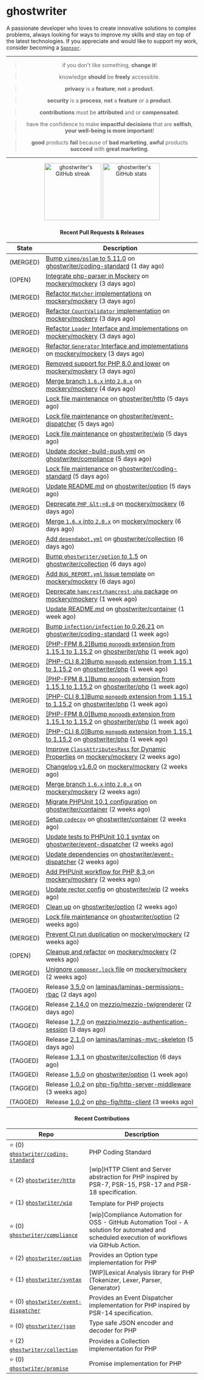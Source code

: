 # ghostwriter

A passionate developer who loves to create innovative solutions to complex problems, always looking for ways to improve my skills and stay on top of the latest technologies. If you appreciate and would like to support my work, consider becoming a [`Sponsor`](https://github.com/sponsors/ghostwriter).

---

<div align="center">

> if you don't like something, **change it**!

> knowledge **should** be **freely** accessible.

> **privacy** is a **feature**, **not** a **product**.

> **security** is a **process**, **not** a **feature** or a **product**.

> **contributions** must be **attributed** and or **compensated**.

> have the confidence to make **impactful decisions** that are **selfish**, **your well-being is more important**!

> **good** products **fail** because of **bad marketing**, **awful** products **succeed** with **great marketing**.

---

<img alt="ghostwriter's GitHub streak" height="150px" src="https://github-readme-streak-stats.herokuapp.com/?cache_seconds=1800&user=ghostwriter">

<img alt="ghostwriter's GitHub stats" height="150px" src="https://github-readme-stats.vercel.app/api?cache_seconds=1800&username=ghostwriter&show_icons=true&count_private=true&hide_title=true&hide_rank=true&icon_color=333">

#### Recent Pull Requests & Releases

| State | Description |
| --- | --- |
| (MERGED) | [Bump `vimeo/pslam` to 5.11.0](https://github.com/ghostwriter/coding-standard/pull/33) on [ghostwriter/coding-standard](https://github.com/ghostwriter/coding-standard) (1 day ago)|
| (OPEN) | [Integrate php-parser in Mockery](https://github.com/mockery/mockery/pull/1261) on [mockery/mockery](https://github.com/mockery/mockery) (3 days ago)|
| (MERGED) | [Refactor `Matcher` implementations](https://github.com/mockery/mockery/pull/1260) on [mockery/mockery](https://github.com/mockery/mockery) (3 days ago)|
| (MERGED) | [Refactor `CountValidator` implementation](https://github.com/mockery/mockery/pull/1259) on [mockery/mockery](https://github.com/mockery/mockery) (3 days ago)|
| (MERGED) | [Refactor `Loader` Interface and implementations](https://github.com/mockery/mockery/pull/1258) on [mockery/mockery](https://github.com/mockery/mockery) (3 days ago)|
| (MERGED) | [Refactor `Generator` Interface and implementations](https://github.com/mockery/mockery/pull/1257) on [mockery/mockery](https://github.com/mockery/mockery) (3 days ago)|
| (MERGED) | [Removed support for PHP 8.0 and lower](https://github.com/mockery/mockery/pull/1256) on [mockery/mockery](https://github.com/mockery/mockery) (3 days ago)|
| (MERGED) | [Merge branch `1.6.x` into `2.0.x`](https://github.com/mockery/mockery/pull/1254) on [mockery/mockery](https://github.com/mockery/mockery) (4 days ago)|
| (MERGED) | [Lock file maintenance](https://github.com/ghostwriter/http/pull/18) on [ghostwriter/http](https://github.com/ghostwriter/http) (5 days ago)|
| (MERGED) | [Lock file maintenance](https://github.com/ghostwriter/event-dispatcher/pull/26) on [ghostwriter/event-dispatcher](https://github.com/ghostwriter/event-dispatcher) (5 days ago)|
| (MERGED) | [Lock file maintenance](https://github.com/ghostwriter/wip/pull/43) on [ghostwriter/wip](https://github.com/ghostwriter/wip) (5 days ago)|
| (MERGED) | [Update docker-build-push.yml](https://github.com/ghostwriter/compliance/pull/17) on [ghostwriter/compliance](https://github.com/ghostwriter/compliance) (5 days ago)|
| (MERGED) | [Lock file maintenance](https://github.com/ghostwriter/coding-standard/pull/30) on [ghostwriter/coding-standard](https://github.com/ghostwriter/coding-standard) (5 days ago)|
| (MERGED) | [Update README.md](https://github.com/ghostwriter/option/pull/40) on [ghostwriter/option](https://github.com/ghostwriter/option) (5 days ago)|
| (MERGED) | [Deprecate `PHP &lt;=8.0`](https://github.com/mockery/mockery/pull/1251) on [mockery/mockery](https://github.com/mockery/mockery) (6 days ago)|
| (MERGED) | [Merge `1.6.x` into `2.0.x`](https://github.com/mockery/mockery/pull/1249) on [mockery/mockery](https://github.com/mockery/mockery) (6 days ago)|
| (MERGED) | [Add `dependabot.yml`](https://github.com/ghostwriter/collection/pull/16) on [ghostwriter/collection](https://github.com/ghostwriter/collection) (6 days ago)|
| (MERGED) | [Bump `ghostwriter/option` to 1.5](https://github.com/ghostwriter/collection/pull/15) on [ghostwriter/collection](https://github.com/ghostwriter/collection) (6 days ago)|
| (MERGED) | [Add `BUG_REPORT.yml` Issue template](https://github.com/mockery/mockery/pull/1246) on [mockery/mockery](https://github.com/mockery/mockery) (6 days ago)|
| (MERGED) | [Deprecate `hamcrest/hamcrest-php` package](https://github.com/mockery/mockery/pull/1245) on [mockery/mockery](https://github.com/mockery/mockery) (1 week ago)|
| (MERGED) | [Update README.md](https://github.com/ghostwriter/container/pull/24) on [ghostwriter/container](https://github.com/ghostwriter/container) (1 week ago)|
| (MERGED) | [Bump `infection/infection` to 0.26.21](https://github.com/ghostwriter/coding-standard/pull/29) on [ghostwriter/coding-standard](https://github.com/ghostwriter/coding-standard) (1 week ago)|
| (MERGED) | [[PHP-FPM 8.2]Bump `mongodb` extension from 1.15.1 to 1.15.2](https://github.com/ghostwriter/php/pull/326) on [ghostwriter/php](https://github.com/ghostwriter/php) (1 week ago)|
| (MERGED) | [[PHP-CLI 8.2]Bump `mongodb` extension from 1.15.1 to 1.15.2](https://github.com/ghostwriter/php/pull/325) on [ghostwriter/php](https://github.com/ghostwriter/php) (1 week ago)|
| (MERGED) | [[PHP-FPM 8.1]Bump `mongodb` extension from 1.15.1 to 1.15.2](https://github.com/ghostwriter/php/pull/324) on [ghostwriter/php](https://github.com/ghostwriter/php) (1 week ago)|
| (MERGED) | [[PHP-CLI 8.1]Bump `mongodb` extension from 1.15.1 to 1.15.2](https://github.com/ghostwriter/php/pull/323) on [ghostwriter/php](https://github.com/ghostwriter/php) (1 week ago)|
| (MERGED) | [[PHP-FPM 8.0]Bump `mongodb` extension from 1.15.1 to 1.15.2](https://github.com/ghostwriter/php/pull/322) on [ghostwriter/php](https://github.com/ghostwriter/php) (1 week ago)|
| (MERGED) | [[PHP-CLI 8.0]Bump `mongodb` extension from 1.15.1 to 1.15.2](https://github.com/ghostwriter/php/pull/321) on [ghostwriter/php](https://github.com/ghostwriter/php) (1 week ago)|
| (MERGED) | [Improve `ClassAttributesPass` for Dynamic Properties](https://github.com/mockery/mockery/pull/1244) on [mockery/mockery](https://github.com/mockery/mockery) (2 weeks ago)|
| (MERGED) | [Changelog v1.6.0](https://github.com/mockery/mockery/pull/1243) on [mockery/mockery](https://github.com/mockery/mockery) (2 weeks ago)|
| (MERGED) | [Merge branch `1.6.x` into `2.0.x`](https://github.com/mockery/mockery/pull/1242) on [mockery/mockery](https://github.com/mockery/mockery) (2 weeks ago)|
| (MERGED) | [Migrate PHPUnit 10.1 configuration](https://github.com/ghostwriter/container/pull/23) on [ghostwriter/container](https://github.com/ghostwriter/container) (2 weeks ago)|
| (MERGED) | [Setup `codecov`](https://github.com/ghostwriter/container/pull/22) on [ghostwriter/container](https://github.com/ghostwriter/container) (2 weeks ago)|
| (MERGED) | [Update tests to PHPUnit 10.1 syntax](https://github.com/ghostwriter/event-dispatcher/pull/24) on [ghostwriter/event-dispatcher](https://github.com/ghostwriter/event-dispatcher) (2 weeks ago)|
| (MERGED) | [Update dependencies](https://github.com/ghostwriter/event-dispatcher/pull/23) on [ghostwriter/event-dispatcher](https://github.com/ghostwriter/event-dispatcher) (2 weeks ago)|
| (MERGED) | [Add PHPUnit workflow for PHP 8.3 ](https://github.com/mockery/mockery/pull/1241) on [mockery/mockery](https://github.com/mockery/mockery) (2 weeks ago)|
| (MERGED) | [Update rector config](https://github.com/ghostwriter/wip/pull/40) on [ghostwriter/wip](https://github.com/ghostwriter/wip) (2 weeks ago)|
| (MERGED) | [Clean up](https://github.com/ghostwriter/option/pull/39) on [ghostwriter/option](https://github.com/ghostwriter/option) (2 weeks ago)|
| (MERGED) | [Lock file maintenance](https://github.com/ghostwriter/option/pull/38) on [ghostwriter/option](https://github.com/ghostwriter/option) (2 weeks ago)|
| (MERGED) | [Prevent CI run duplication](https://github.com/mockery/mockery/pull/1239) on [mockery/mockery](https://github.com/mockery/mockery) (2 weeks ago)|
| (OPEN) | [Cleanup and refactor](https://github.com/mockery/mockery/pull/1238) on [mockery/mockery](https://github.com/mockery/mockery) (2 weeks ago)|
| (MERGED) | [Unignore `composer.lock` file](https://github.com/mockery/mockery/pull/1237) on [mockery/mockery](https://github.com/mockery/mockery) (2 weeks ago)|
| (TAGGED) | Release [3.5.0](https://github.com/laminas/laminas-permissions-rbac/releases/tag/3.5.0) on [laminas/laminas-permissions-rbac](https://github.com/laminas/laminas-permissions-rbac) (2 days ago)|
| (TAGGED) | Release [2.14.0](https://github.com/mezzio/mezzio-twigrenderer/releases/tag/2.14.0) on [mezzio/mezzio-twigrenderer](https://github.com/mezzio/mezzio-twigrenderer) (2 days ago)|
| (TAGGED) | Release [1.7.0](https://github.com/mezzio/mezzio-authentication-session/releases/tag/1.7.0) on [mezzio/mezzio-authentication-session](https://github.com/mezzio/mezzio-authentication-session) (3 days ago)|
| (TAGGED) | Release [2.1.0](https://github.com/laminas/laminas-mvc-skeleton/releases/tag/2.1.0) on [laminas/laminas-mvc-skeleton](https://github.com/laminas/laminas-mvc-skeleton) (5 days ago)|
| (TAGGED) | Release [1.3.1](https://github.com/ghostwriter/collection/releases/tag/1.3.1) on [ghostwriter/collection](https://github.com/ghostwriter/collection) (6 days ago)|
| (TAGGED) | Release [1.5.0](https://github.com/ghostwriter/option/releases/tag/1.5.0) on [ghostwriter/option](https://github.com/ghostwriter/option) (1 week ago)|
| (TAGGED) | Release [1.0.2](https://github.com/php-fig/http-server-middleware/releases/tag/1.0.2) on [php-fig/http-server-middleware](https://github.com/php-fig/http-server-middleware) (3 weeks ago)|
| (TAGGED) | Release [1.0.2](https://github.com/php-fig/http-client/releases/tag/1.0.2) on [php-fig/http-client](https://github.com/php-fig/http-client) (3 weeks ago)|

#### Recent Contributions

| Repo | Description |
| --- | --- |
| ⭐️ (0) [`ghostwriter/coding-standard`](https://github.com/ghostwriter/coding-standard) | PHP Coding Standard |
| ⭐️ (2) [`ghostwriter/http`](https://github.com/ghostwriter/http) | [wip]HTTP Client and Server abstraction for PHP inspired by PSR-7, PSR-15, PSR-17 and PSR-18 specification. |
| ⭐️ (1) [`ghostwriter/wip`](https://github.com/ghostwriter/wip) | Template for PHP projects |
| ⭐️ (0) [`ghostwriter/compliance`](https://github.com/ghostwriter/compliance) | [wip]Compliance Automation for OSS - GitHub Automation Tool - A solution for automated and scheduled execution of workflows via GitHub Action. |
| ⭐️ (2) [`ghostwriter/option`](https://github.com/ghostwriter/option) | Provides an Option type implementation for PHP |
| ⭐️ (1) [`ghostwriter/syntax`](https://github.com/ghostwriter/syntax) | [WIP]Lexical Analysis library for PHP (Tokenizer, Lexer, Parser, Generator) |
| ⭐️ (0) [`ghostwriter/event-dispatcher`](https://github.com/ghostwriter/event-dispatcher) | Provides an Event Dispatcher implementation for PHP inspired by PSR-14 specification. |
| ⭐️ (0) [`ghostwriter/json`](https://github.com/ghostwriter/json) | Type safe JSON encoder and decoder for PHP |
| ⭐️ (2) [`ghostwriter/collection`](https://github.com/ghostwriter/collection) | Provides a Collection implementation for PHP |
| ⭐️ (0) [`ghostwriter/promise`](https://github.com/ghostwriter/promise) | Promise implementation for PHP |

</div>
